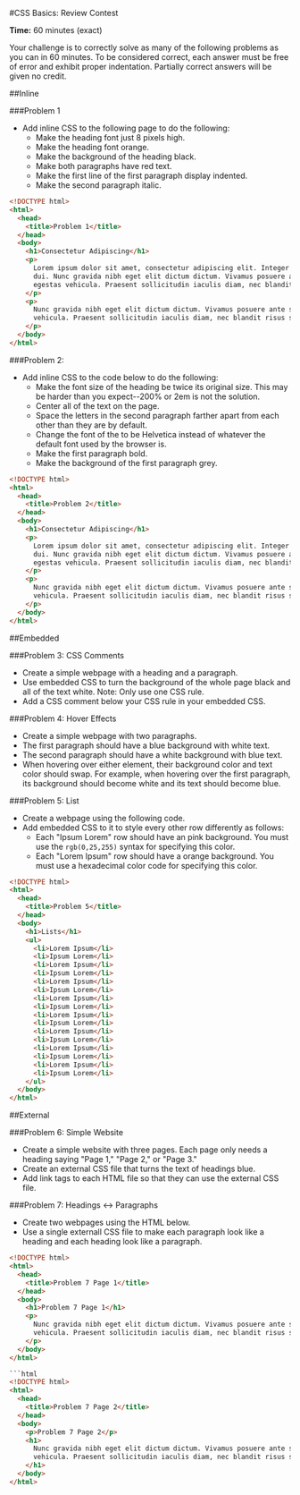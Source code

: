 #CSS Basics: Review Contest

**Time:** 60 minutes (exact)

Your challenge is to correctly solve as many of the following problems as you can in 60 minutes. To be considered correct, each answer must be free of error and exhibit proper indentation. Partially correct answers will be given no credit.

##Inline

###Problem 1

* Add inline CSS to the following page to do the following:
  * Make the heading font just 8 pixels high.
  * Make the heading font orange.
  * Make the background of the heading black.
  * Make both paragraphs have red text.
  * Make the first line of the first paragraph display indented.
  * Make the second paragraph italic.

```html
<!DOCTYPE html>
<html>
  <head>
    <title>Problem 1</title>
  </head>
  <body>
    <h1>Consectetur Adipiscing</h1>
    <p>
      Lorem ipsum dolor sit amet, consectetur adipiscing elit. Integer sit amet metus
      dui. Nunc gravida nibh eget elit dictum dictum. Vivamus posuere ante sit amet neque
      egestas vehicula. Praesent sollicitudin iaculis diam, nec blandit risus sodales fringilla.
    </p>
    <p>
      Nunc gravida nibh eget elit dictum dictum. Vivamus posuere ante sit amet neque egestas
      vehicula. Praesent sollicitudin iaculis diam, nec blandit risus sodales fringilla.
    </p>
  </body>
</html>
```

###Problem 2: 

* Add inline CSS to the code below to do the following:
  * Make the font size of the heading be twice its original size. This may be harder than you expect--200% or 2em is not the solution.
  * Center all of the text on the page.
  * Space the letters in the second paragraph farther apart from each other than they are by default.
  * Change the font of the to be Helvetica instead of whatever the default font used by the browser is.
  * Make the first paragraph bold.
  * Make the background of the first paragraph grey.

```html
<!DOCTYPE html>
<html>
  <head>
    <title>Problem 2</title>
  </head>
  <body>
    <h1>Consectetur Adipiscing</h1>
    <p>
      Lorem ipsum dolor sit amet, consectetur adipiscing elit. Integer sit amet metus
      dui. Nunc gravida nibh eget elit dictum dictum. Vivamus posuere ante sit amet neque
      egestas vehicula. Praesent sollicitudin iaculis diam, nec blandit risus sodales fringilla.
    </p>
    <p>
      Nunc gravida nibh eget elit dictum dictum. Vivamus posuere ante sit amet neque egestas
      vehicula. Praesent sollicitudin iaculis diam, nec blandit risus sodales fringilla.
    </p>
  </body>
</html>
```

##Embedded

###Problem 3: CSS Comments
* Create a simple webpage with a heading and a paragraph.
* Use embedded CSS to turn the background of the whole page black and all of the text white. Note: Only use one CSS rule.
* Add a CSS comment below your CSS rule in your embedded CSS.

###Problem 4: Hover Effects
* Create a simple webpage with two paragraphs.
* The first paragraph should have a blue background with white text.
* The second paragraph should have a white background with blue text.
* When hovering over either element, their background color and text color should swap. For example, when hovering over the first paragraph, its background should become white and its text should become blue.

###Problem 5: List

* Create a webpage using the following code.
* Add embedded CSS to it to style every other row differently as follows:
  * Each "Ipsum Lorem" row should have an pink background. You must use the `rgb(0,25,255)` syntax for specifying this color.
  * Each "Lorem Ipsum" row should have a orange background. You must use a hexadecimal color code for specifying this color.

```html
<!DOCTYPE html>
<html>
  <head>
    <title>Problem 5</title>
  </head>
  <body>
    <h1>Lists</h1>
    <ul>
      <li>Lorem Ipsum</li>
      <li>Ipsum Lorem</li>
      <li>Lorem Ipsum</li>
      <li>Ipsum Lorem</li>
      <li>Lorem Ipsum</li>
      <li>Ipsum Lorem</li>
      <li>Lorem Ipsum</li>
      <li>Ipsum Lorem</li>
      <li>Lorem Ipsum</li>
      <li>Ipsum Lorem</li>
      <li>Lorem Ipsum</li>
      <li>Ipsum Lorem</li>
      <li>Lorem Ipsum</li>
      <li>Ipsum Lorem</li>
      <li>Lorem Ipsum</li>
      <li>Ipsum Lorem</li>
    </ul>
  </body>
</html>
```

##External

###Problem 6: Simple Website
* Create a simple website with three pages. Each page only needs a heading saying "Page 1," "Page 2," or "Page 3."
* Create an external CSS file that turns the text of headings blue.
* Add link tags to each HTML file so that they can use the external CSS file.

###Problem 7: Headings <-> Paragraphs
* Create two webpages using the HTML below.
* Use a single externall CSS file to make each paragraph look like a heading and each heading look like a paragraph.

```html
<!DOCTYPE html>
<html>
  <head>
    <title>Problem 7 Page 1</title>
  </head>
  <body>
    <h1>Problem 7 Page 1</h1>
    <p>
      Nunc gravida nibh eget elit dictum dictum. Vivamus posuere ante sit amet neque egestas
      vehicula. Praesent sollicitudin iaculis diam, nec blandit risus sodales fringilla.
    </p>
  </body>
</html>

```html
<!DOCTYPE html>
<html>
  <head>
    <title>Problem 7 Page 2</title>
  </head>
  <body>
    <p>Problem 7 Page 2</p>
    <h1>
      Nunc gravida nibh eget elit dictum dictum. Vivamus posuere ante sit amet neque egestas
      vehicula. Praesent sollicitudin iaculis diam, nec blandit risus sodales fringilla.
    </h1>
  </body>
</html>
```
